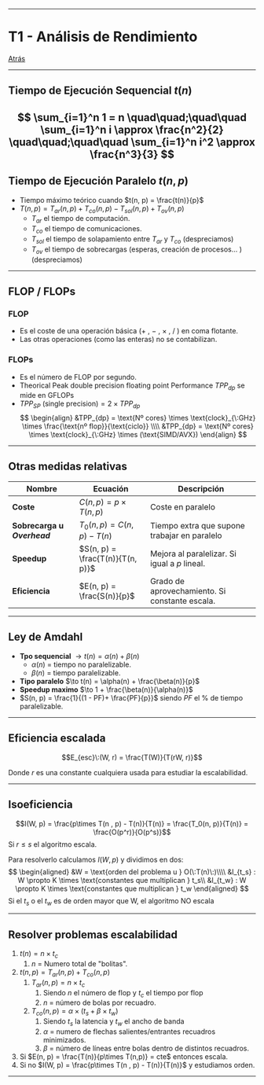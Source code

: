 
---
# T1 - Análisis de Rendimiento

[Atrás](UNIOVI/3S1_PCP/README.md)

---
## Tiempo de Ejecución Sequencial  $t(n)$ 

$$
\sum_{i=1}^n 1 = n \quad\quad;\quad\quad \sum_{i=1}^n i \approx \frac{n^2}{2} \quad\quad;\quad\quad \sum_{i=1}^n i^2 \approx \frac{n^3}{3}
$$
---
## Tiempo de Ejecución Paralelo $t(n, p)$ 

- Tiempo máximo teórico cuando $t(n, p) = \frac{t(n)}{p}$
- $T(n, p) = T_{ar}(n, p) + T_{co}(n, p) - T_{sol}(n, p) + T_{ov}(n, p)$
	- $T_{ar}$ el tiempo de computación.
	- $T_{co}$ el tiempo de comunicaciones.
	- $T_{sol}$ el tiempo de solapamiento entre $T_{ar}$ y $T_{co}$ (despreciamos)
	- $T_{ov}$ el tiempo de sobrecargas (esperas, creación de procesos... ) (despreciamos)
---
## FLOP / FLOPs
### FLOP
- Es el coste de una operación básica ($+$ , $-$ , $\times$ , $/$ ) en coma flotante.
- Las  otras operaciones (como las enteras) no se contabilizan.
### FLOPs
- Es el número de FLOP por segundo.
- Theorical Peak double precision floating point Performance $TPP_{dp}$ se mide en GFLOPs
- $TPP_{SP} \:\text{(single precision)} = 2\times TPP_{dp}$
$$
\begin{align}
&TPP_{dp} = \text{Nº cores} \times \text{clock}_{\:GHz} \times \frac{\text{nº flop}}{\text{ciclo}} \\\\
&TPP_{dp} = \text{Nº cores} \times \text{clock}_{\:GHz} \times (\text{SIMD/AVX})
\end{align}
$$

---

## Otras medidas relativas

| Nombre                      | Ecuación                         | Descripción                                    |
| --------------------------- | -------------------------------- | ---------------------------------------------- |
| **Coste**                   | $C(n, p) = p \times T(n, p)$     | Coste en paralelo                              |
| **Sobrecarga u *Overhead*** | $T_0(n, p) = C(n, p) - T(n)$     | Tiempo extra que supone trabajar en paralelo   |
| **Speedup**                 | $S(n, p) = \frac{T(n)}{T(n, p)}$ | Mejora al paralelizar. Si igual a $p$ lineal.  |
| **Eficiencia**              | $E(n, p) = \frac{S(n)}{p}$       | Grado de aprovechamiento. Si constante escala. |

---
## Ley de Amdahl

- **Tpo sequencial** $\to t(n) = \alpha(n) + \beta(n)$
	- $\alpha(n)$ = tiempo no paralelizable.
	- $\beta(n)$ = tiempo paralelizable.
- **Tipo paralelo** $\to t(n) = \alpha(n) + \frac{\beta(n)}{p}$
- **Speedup maximo** $\to 1 + \frac{\beta(n)}{\alpha(n)}$
- $S(n, p) = \frac{1}{(1 - PF)+ \frac{PF}{p}}$ siendo $PF$ el % de tiempo paralelizable.
---
## Eficiencia escalada

$$E_{esc}\:(W, r) = \frac{T(W)}{T(rW, r)}$$

Donde $r$ es una constante cualquiera usada para estudiar la escalabilidad.

---
## Isoeficiencia
$$I(W, p) = \frac{p\times T(n , p) - T(n)}{T(n)} = \frac{T_0(n, p)}{T(n)} = \frac{O(p^r)}{O(p^s)}$$
Si $r \leq s$ el algoritmo escala.

Para resolverlo calculamos $I(W, p)$ y dividimos en dos:
$$
\begin{aligned}
&W = \text{orden del problema u } O(\:T(n)\:)\\\\
&I_{t_s} : W \propto K \times \text{constantes que multiplican }  t_s\\
&I_{t_w} : W \propto K \times \text{constantes que multiplican }  t_w
\end{aligned}
$$
Si el $t_s$ o el $t_w$ es de orden mayor  que W, el algoritmo NO escala

---
## Resolver problemas escalabilidad
1. $t(n) = n \times t_c$
	1. $n$ = Numero total de "bolitas".
2. $t(n, p) = T_{ar}(n, p) + T_{co}(n, p)$
	1. $T_{ar}(n, p) = n \times t_c$ 
		1. Siendo $n$ el número de flop y $t_c$ el tiempo por flop
		2. $n$ = número de bolas por recuadro.
	2. $T_{co}(n, p) = \alpha \times(t_s + \beta \times t_w)$
		1. Siendo $t_s$ la latencia y $t_w$ el ancho de banda
		2. $\alpha$ = numero de flechas salientes/entrantes recuadros minimizados.
		3. $\beta$ = número de líneas entre bolas dentro de distintos recuadros.
3. Si $E(n, p) = \frac{T(n)}{p\times T(n,p)} = cte$  entonces escala.
4. Si no $I(W, p) = \frac{p\times T(n , p) - T(n)}{T(n)}$ y estudiamos orden.

---
